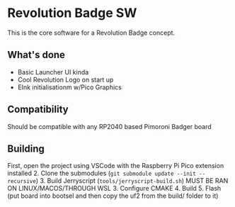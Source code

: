 # Revolution Badge SW
This is the core software for a Revolution Badge concept.

## What's done
- Basic Launcher UI kinda
- Cool Revolution Logo on start up
- EInk initialisationm w/Pico Graphics

## Compatibility
Should be compatible with any RP2040 based Pimoroni Badger board

## Building
First, open the project using VSCode with the Raspberry Pi Pico extension installed
2. Clone the submodules (`git submodule update --init --recursive`)
3. Build Jerryscript (`tools/jerryscript-build.sh`) MUST BE RAN ON LINUX/MACOS/THROUGH WSL
3. Configure CMAKE
4. Build
5. Flash (put board into bootsel and then copy the uf2 from the build/ folder to it)
